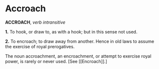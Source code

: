 # Accroach

**ACCROACH**, _verb intransitive_

**1.** To hook, or draw to, as with a hook; but in this sense not used.

**2.** To encroach; to draw away from another. Hence in old laws to assume the exercise of royal prerogatives.

The noun accroachment, an encroachment, or attempt to exercise royal power, is rarely or never used. \[See [[Encroach]].\]